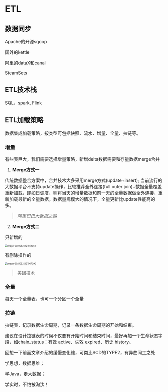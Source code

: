 # ETL 

## 数据同步

Apache的开源sqoop

 国外的kettle

阿里的dataX和canal

SteamSets

## ETL技术栈

SQL，spark, Flink

## ETL加载策略

数据集成加载策略，按类型可包括快照、流水、增量、全量、拉链等。

### 增量

有些表巨大，我们需要选择增量策略，新增delta数据需要和存量数据merge合并

1. **Merge方式一**

传统数据整合方案中，合并技术大多采用merge方式(update+insert); 当前流行的大数据平台不支持update操作，比较推荐全外连接(full outer join)+数据全量覆盖重新加载，即如日调度，则将当天的增量数据和前一天的全量数据做全外连接，重新加载最新的全量数据。数据量规模大的情况下，全量更新比update性能高的多。

> *阿里巴巴大数据之路*

2. **Merge方式二**

只新增的

<img src="https://piggo-picture.oss-cn-hangzhou.aliyuncs.com/image/image-20210521221851048.png" alt="image-20210521221851048" style="zoom:50%;" />

有删除操作的

<img src="https://piggo-picture.oss-cn-hangzhou.aliyuncs.com/image/image-20210521221907390.png" alt="image-20210521221907390" style="zoom:50%;" />

> 美团技术

### 全量

每天一个全量表，也可一个分区一个全量

### 拉链

拉链表，记录数据生命周期，记录一条数据生命周期的开始和结束。

建议在设计拉链表的时候不仅要有开始时间和结束时间，最好再加一个生命状态字段，如chain_status：有效 active、失效 expired、历史 history。

回想一下前面文章介绍的缓慢变化维，可类比SCD的TYPE2，有异曲同工之处

学思想，数据思维；

学Java，走大数据；

学实时，不怕被淘汰！
